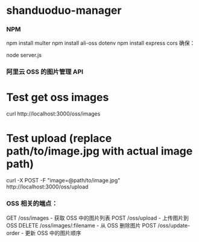 # shanduoduo-manager

### NPM
npm install multer
npm install ali-oss dotenv
npm install express cors
确保：

node server.js

### 阿里云 OSS 的图片管理 API

# Test get oss images
curl http://localhost:3000/oss/images

# Test upload (replace path/to/image.jpg with actual image path)
curl -X POST -F "image=@path/to/image.jpg" http://localhost:3000/oss/upload


### OSS 相关的端点：
GET /oss/images - 获取 OSS 中的图片列表
POST /oss/upload - 上传图片到 OSS
DELETE /oss/images/:filename - 从 OSS 删除图片
POST /oss/update-order - 更新 OSS 中的图片顺序
